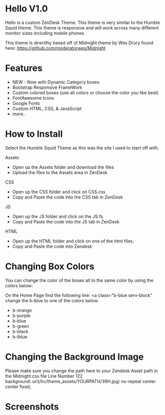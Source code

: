 Hello V1.0
=======================
Hello is a custom ZenDesk Theme.  This theme is very similar to the Humble Squid theme.  This theme is responsive and will work across many different monitor sizes including mobile phones.  

This theme is directlhy based off of Midnight theme by Wes Drury found here: https://github.com/moderatorwes/Midnight



Features
=========
* NEW - Now with Dynamic Category boxes
* Bootstrap Responsive FrameWork
* Custom colored boxes (use all colors or choose the color you like best)
* FontAwesome Icons
* Google Fonts
* Custom HTML, CSS, & JavaScript
* more..

How to Install
==============

Select the Humble Squid Theme as this was the site I used to start off with.  

Assets
* Open up the Assets folder and download the files
* Upload the files to the Assets area in ZenDesk

CSS
* Open up the CSS folder and click on CSS.css
* Copy and Paste the code into the CSS tab in ZenDesk

JS
* Open up the JS folder and click on the JS.fs
* Copy and Paste the code into the JS tab in ZenDesk

HTML
* Open up the HTML folder and click on one of the html files.
* Copy and Paste the code into Zendesk



Changing Box Colors
===================
You can change the color of the boxes all to the same color by using the colors below:

On the Home Page find the following line:  <a class="b-blue serv-block"  change the b-blue to one of the colors below.

* b-orange
* b-purple
* b-blue
* b-green
* b-black
* b-lblue


Changing the Background Image
==============================
Please make sure you change the path here to your Zendesk Asset path in the Midnight.css file Line Number 122  
background: url(/hc/theme_assets/YOURPATH/39H.jpg) no-repeat center center fixed;

Screenshots
===========



